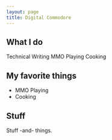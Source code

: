```yaml
---
layout: page
title: Digital Commodore
---
```


## What I do
Technical Writing
MMO Playing
Cooking

## My favorite things
- MMO Playing
- Cooking

## Stuff
Stuff -and- things.
